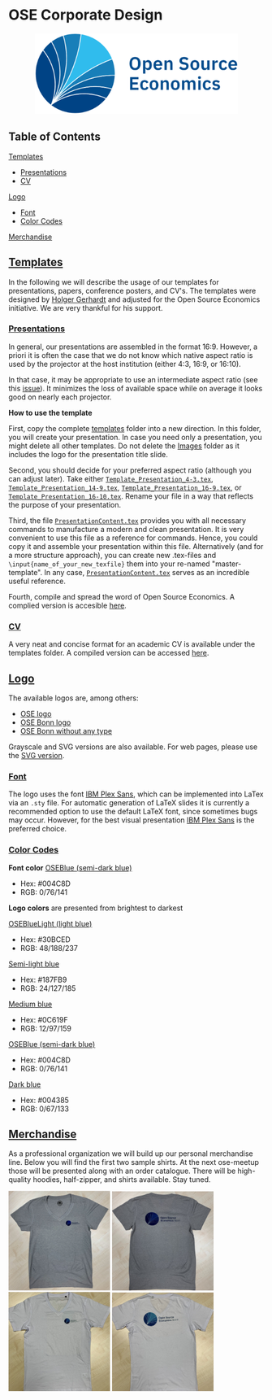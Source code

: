 # OSE Corporate Design

<p align="center">
  <img width="400" src="logos/OSE_logo_RGB.svg" alt="Open Source Economics logo chapter Bonn">
</p>




## Table of Contents
[Templates](#templates)  
- [Presentations](#presentations)
- [CV](#cv)
<!-- - [Papers](#papers) -->

[Logo](#logo)
- [Font](#font)
- [Color Codes](#color-codes)  

[Merchandise](#merchandise)  


## [Templates](#table-of-contents)

In the following we will describe the usage of our templates for presentations, papers, conference posters, and CV's. The templates were designed by [Holger Gerhardt](https://github.com/HolgerGerhardt) and adjusted for the Open Source Economics initiative. We are very thankful for his support. 

### [Presentations](#templates)

In general, our presentations are assembled in the format 16:9. 
However, a priori it is often the case that we do not know which native aspect ratio is used by the projector at the host institution (either 4:3, 16:9, or 16:10). 

In that case, it may be appropriate to use an intermediate aspect ratio (see this [issue](https://github.com/josephwright/beamer/issues/497)). It minimizes the loss of available space while on average it looks good on nearly each projector. 

**How to use the template**

First, copy the complete [templates](https://github.com/OpenSourceEconomics/ose-corporate-design/tree/master/templates) folder into a new direction. In this folder, you will create your presentation. In case you need only a presentation, you might delete all other templates. Do not delete the [Images](https://github.com/OpenSourceEconomics/ose-corporate-design/tree/master/templates/Images) folder as it includes the logo for the presentation title slide.

Second, you should decide for your preferred aspect ratio (although you can adjust later). Take either [`Template_Presentation_4-3.tex`](https://github.com/OpenSourceEconomics/ose-corporate-design/blob/master/templates/Template_Presentation_4-3.tex), [`Template_Presentation_14-9.tex`](https://github.com/OpenSourceEconomics/ose-corporate-design/blob/master/templates/Template_Presentation_14-9.tex), [`Template_Presentation_16-9.tex`](https://github.com/OpenSourceEconomics/ose-corporate-design/blob/master/templates/Template_Presentation_16-9.tex), or [`Template_Presentation_16-10.tex`](https://github.com/OpenSourceEconomics/ose-corporate-design/blob/master/templates/Template_Presentation_16-10.tex). Rename your file in a way that reflects the purpose of your presentation.

Third, the file [`PresentationContent.tex`](https://github.com/OpenSourceEconomics/ose-corporate-design/blob/master/templates/PresentationContent.tex) provides you with all necessary commands to manufacture a modern and clean presentation. It is very convenient to use this file as a reference for commands. Hence, you could copy it and assemble your presentation within this file. Alternatively (and for a more structure approach), you can create new .tex-files and `\input{name_of_your_new_texfile}` them into your re-named "master-template". In any case, [`PresentationContent.tex`](https://github.com/OpenSourceEconomics/ose-corporate-design/blob/master/templates/PresentationContent.tex) serves as an incredible useful reference. 

Fourth, compile and spread the word of Open Source Economics. A complied version is accesible [here](https://github.com/OpenSourceEconomics/ose-corporate-design/blob/master/templates/Template_Presentation_16-9.pdf).


<!--
### [Papers](#templates)

to be defined
-->

### [CV](#templates)

A very neat and concise format for an academic CV is available under the templates folder. A compiled version can be accessed [here](https://github.com/OpenSourceEconomics/ose-corporate-design/blob/master/templates/Template_CV.pdf).


## [Logo](#table-of-contents) 

The available logos are, among others:
- [OSE logo](https://github.com/OpenSourceEconomics/ose-corporate-design/blob/master/logos/OSE_logo_RGB.pdf)
- [OSE Bonn logo](https://github.com/OpenSourceEconomics/ose-corporate-design/blob/master/logos/OSE_Bonn_logo_RGB.pdf)
- [OSE Bonn without any type](https://github.com/OpenSourceEconomics/ose-corporate-design/blob/master/logos/OSE_logo_no_type_RGB.pdf)

Grayscale and SVG versions are also available. For web pages, please use the [SVG version](https://github.com/OpenSourceEconomics/ose-corporate-design/blob/master/logos/OSE_Bonn_logo_RGB.svg).

<!--
**Measurements of the logo**

The [OSE logo chapter Bonn (medium and light font)](https://github.com/OpenSourceEconomics/ose-corporate-design/blob/master/logos/OSE_bonn_mdli.pdf) has following measurements:
- width: 242.6907 mm
- height: 95.2261 mm
- typo: 52pt ([IBM Plex Sans](https://fonts.google.com/specimen/IBM+Plex+Sans))

[OSE logo chapter Bonn (semi-bold and regular font)](https://github.com/OpenSourceEconomics/ose-corporate-design/blob/master/logos/OSE_bonn_sbre.pdf)
- width: 244.2131 mm
- height: 95.2261 mm
- typo: 52pt ([IBM Plex Sans](https://fonts.google.com/specimen/IBM+Plex+Sans))
-->

### [Font](#table-of-contents)

The logo uses the font [IBM Plex Sans](https://fonts.google.com/specimen/IBM+Plex+Sans), which can be implemented into LaTex via an `.sty` file. 
For automatic generation of LaTeX slides it is currently a recommended option to use the default LaTeX font, since sometimes bugs may occur. However, for the best visual presentation [IBM Plex Sans](https://fonts.google.com/specimen/IBM+Plex+Sans) is the preferred choice.

### [Color Codes](#table-of-contents)


**Font color** [OSEBlue (semi-dark blue)](https://www.color-hex.com/color/004c8d)
- Hex: #004C8D
- RGB: 0/76/141

**Logo colors** are presented from brightest to darkest

[OSEBlueLight (light blue)](https://www.color-hex.com/color/30bced)
- Hex: #30BCED
- RGB: 48/188/237

[Semi-light blue](https://www.color-hex.com/color/187fb9)
- Hex: #187FB9
- RGB: 24/127/185

[Medium blue](https://www.color-hex.com/color/0c619f)
- Hex: #0C619F
- RGB: 12/97/159

[OSEBlue (semi-dark blue)](https://www.color-hex.com/color/004c8d)
- Hex: #004C8D 
- RGB: 0/76/141

[Dark blue](https://www.color-hex.com/color/004385)
- Hex: #004385
- RGB: 0/67/133


## [Merchandise](#table-of-contents)

As a professional organization we will build up our personal merchandise line. Below you will find the first two sample shirts. At the next ose-meetup those will be presented along with an order catalogue. There will be high-quality hoodies, half-zipper, and shirts available. Stay tuned. 

<p float="left">
  <img src="merchandise/OSE_shirt_grey_f_hq.jpg" width="200" />
  <img src="merchandise/OSE_shirt_grey_b_hq.jpg" width="200" /> 
  <img src="merchandise/OSE_shirt_white_f_lq.jpg" width="200" />
  <img src="merchandise/OSE_shirt_white_b_lq.jpg" width="200" />
</p>
